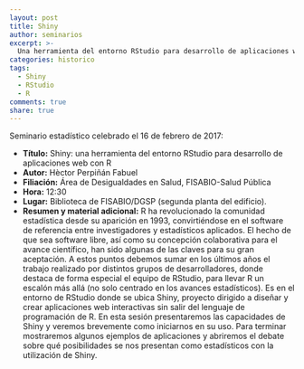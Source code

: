 ```yaml
---
layout: post
title: Shiny
author: seminarios
excerpt: >-
  Una herramienta del entorno RStudio para desarrollo de aplicaciones web con R
categories: historico
tags:
  - Shiny
  - RStudio
  - R
comments: true
share: true
---
```


Seminario estadístico celebrado el 16 de febrero de 2017:

- **Título:** Shiny: una herramienta del entorno RStudio para desarrollo de aplicaciones web con R
- **Autor:** Hèctor Perpiñán Fabuel
- **Filiación:** Área de Desigualdades en Salud, FISABIO-Salud Pública
- **Hora:** 12:30
- **Lugar:** Biblioteca de FISABIO/DGSP (segunda planta del edificio).
- **Resumen y material adicional:** R ha revolucionado la comunidad estadística desde su aparición en 1993, convirtiéndose en el software de referencia entre investigadores y estadísticos aplicados. El hecho de que sea software libre, así como su concepción colaborativa para el avance científico, han sido algunas de las claves para su gran aceptación. A estos puntos debemos sumar en los últimos años el trabajo realizado por distintos grupos de desarrolladores, donde destaca de forma especial el equipo de RStudio, para llevar R un escalón más allá (no solo centrado en los avances estadísticos). Es en el entorno de RStudio donde se ubica Shiny, proyecto dirigido a diseñar y crear aplicaciones web interactivas sin salir del lenguaje de programación de R. En esta sesión presentaremos las capacidades de Shiny y veremos brevemente como iniciarnos en su uso. Para terminar mostraremos algunos ejemplos de aplicaciones y abriremos el debate sobre qué posibilidades se nos presentan como estadísticos con la utilización de Shiny.
